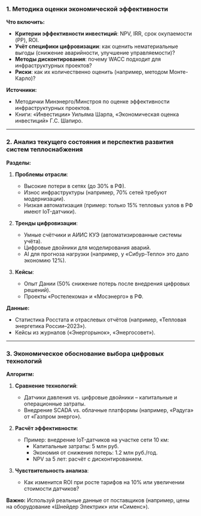 ### **1. Методика оценки экономической эффективности**  
**Что включить:**  
- **Критерии эффективности инвестиций**: NPV, IRR, срок окупаемости (PP), ROI.  
- **Учёт специфики цифровизации**: как оценить нематериальные выгоды (снижение аварийности, улучшение управляемости)?  
- **Методы дисконтирования**: почему WACC подходит для инфраструктурных проектов?  
- **Риски**: как их количественно оценить (например, методом Монте-Карло)?  

**Источники:**  
- Методички Минэнерго/Минстроя по оценке эффективности инфраструктурных проектов.  
- Книги: «Инвестиции» Уильяма Шарпа, «Экономическая оценка инвестиций» Г.С. Шапиро.  

---

### **2. Анализ текущего состояния и перспектив развития систем теплоснабжения**  
**Разделы:**  
1. **Проблемы отрасли**:  
   - Высокие потери в сетях (до 30% в РФ).  
   - Износ инфраструктуры (например, 70% сетей требуют модернизации).  
   - Низкая автоматизация (пример: только 15% тепловых узлов в РФ имеют IoT-датчики).  

2. **Тренды цифровизации**:  
   - Умные счётчики и АИИС КУЭ (автоматизированные системы учёта).  
   - Цифровые двойники для моделирования аварий.  
   - AI для прогноза нагрузки (например, у «Сибур-Тепло» это дало экономию 12%).  

3. **Кейсы**:  
   - Опыт Дании (50% снижение потерь после внедрения цифровых решений).  
   - Проекты «Ростелекома» и «Мосэнерго» в РФ.  

**Данные:**  
- Статистика Росстата и отраслевых отчётов (например, «Тепловая энергетика России–2023»).  
- Кейсы из журналов («Энергорынок», «Энергосовет»).  

---

### **3. Экономическое обоснование выбора цифровых технологий**  
**Алгоритм:**  
1. **Сравнение технологий**:  
   - Датчики давления vs. цифровые двойники – капитальные и операционные затраты.  
   - Внедрение SCADA vs. облачные платформы (например, «Радуга» от «Газпром энерго»).  

2. **Расчёт эффективности**:  
   - Пример: внедрение IoT-датчиков на участке сети 10 км:  
     - Капитальные затраты: 5 млн руб.  
     - Экономия от снижения потерь: 1.2 млн руб./год.  
     - NPV за 5 лет: расчёт с дисконтированием.  

3. **Чувствительность анализа**:  
   - Как изменится ROI при росте тарифов на 10% или увеличении стоимости датчиков?  

**Важно:** Используй реальные данные от поставщиков (например, цены на оборудование «Шнейдер Электрик» или «Сименс»).  
